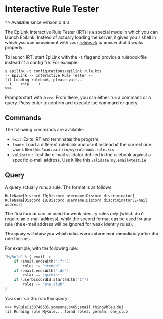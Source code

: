 # Interactive Rule Tester

?> Available since version 0.4.0

The EpiLink Interactive Rule Tester (IRT) is a special mode in which you can launch EpiLink. Instead of actually loading the server, it gives you a shell in which you can experiment with your [rulebook](Rulebooks.md) to ensure that it works properly.

To launch IRT, start EpiLink with the `-t` flag and provide a rulebook file instead of a config file. For example:

```
$ epilink -t configurations/epilink.rule.kts
-- EpiLink -- Interactive Rule Tester --
(i) Loading rulebook, please wait...
  (... snip ...)
>>>
```

Prompts start with a `>>>`. From there, you can either run a command or a query. Press enter to confirm and execute the command or query.

## Commands

The following commands are available:

* `exit`: Exits IRT and terminates the program.
* `load:`: Load a different rulebook and use it instead of the current one. Use it like this `load:path/to/my/rulebook.rule.kts`
* `validate:`: Test the e-mail validator defined in the rulebook against a specific e-mail address. Use it like this `validate:my.email@test.ie`

## Query

A query actually runs a rule. The format is as follows:

```
RuleName[Discord ID;Discord username;Discord discriminator]
RuleName[Discord ID;Discord username;Discord discriminator;E-mail address]
```

The first format can be used for weak identity rules only (which don't require an e-mail address), while the second format can be used for any rule (the e-mail address will be ignored for weak identity rules).

The query will show you which roles were determined immediately after the rule finishes.

For example, with the following rule:

```kotlin
"MyRule" % { email ->
    if (email.endsWith(".fr"))
        roles += "french"
    if (email.endsWith(".de"))
        roles += "german"
    if (userDiscordId.startsWith("1"))
        roles += "one_club"
}
```

You can run the rule this query:

```
>>> MyRule[138746535;someone;9465;email.thing@bleu.de]
(i) Running rule MyRule... found roles: german, one_club
```
